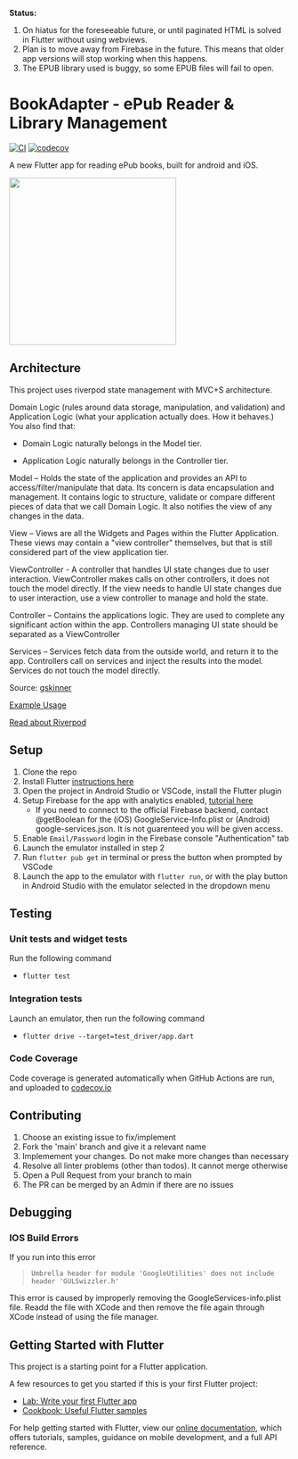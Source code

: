 **Status:**

1. On hiatus for the foreseeable future, or until paginated HTML is solved in Flutter without using webviews.
1. Plan is to move away from Firebase in the future. This means that older app versions will stop working when this happens.
1. The EPUB library used is buggy, so some EPUB files will fail to open.

# BookAdapter - ePub Reader & Library Management

[![CI](https://github.com/BookAdapterTeam/book_adapter/actions/workflows/ci.yml/badge.svg?branch=main)](https://github.com/BookAdapterTeam/book_adapter/actions/workflows/ci.yml)
[![codecov](https://codecov.io/gh/BookAdapterTeam/book_adapter/branch/main/graph/badge.svg?token=N954Z8NA6G)](https://codecov.io/gh/BookAdapterTeam/book_adapter)

A new Flutter app for reading ePub books, built for android and iOS.

<img src="https://user-images.githubusercontent.com/19920697/149728749-eb069c40-5833-47ba-af0b-3202d5fb472a.png" width="300"/>

## Architecture

This project uses riverpod state management with MVC+S architecture.

Domain Logic (rules around data storage, manipulation, and validation) and Application Logic (what your application actually does. How it behaves.) You also find that:

- Domain Logic naturally belongs in the Model tier.

- Application Logic naturally belongs in the Controller tier.

Model – Holds the state of the application and provides an API to access/filter/manipulate that data. Its concern is data encapsulation and management. It contains logic to structure, validate or compare different pieces of data that we call Domain Logic. It also notifies the view of any changes in the data.

View – Views are all the Widgets and Pages within the Flutter Application. These views may contain a "view controller" themselves, but that is still considered part of the view application tier.

ViewController - A controller that handles UI state changes due to user interaction. ViewController makes calls on other controllers, it does not touch the model directly. If the view needs to handle UI state changes due to user interaction, use a view controller to manage and hold the state.

Controller – Contains the applications logic. They are used to complete any significant action within the app. Controllers managing UI state should be separated as a ViewController

Services – Services fetch data from the outside world, and return it to the app. Controllers call on services and inject the results into the model. Services do not touch the model directly.

Source: [gskinner](https://blog.gskinner.com/archives/2020/09/flutter-state-management-with-mvcs.html)

[Example Usage](https://github.com/jpoh281/riverpod_mvcs_counter)

[Read about Riverpod](https://codewithandrea.com/videos/flutter-state-management-riverpod/)

## Setup

1. Clone the repo
2. Install Flutter [instructions here](https://flutter.dev/docs/get-started/install)
3. Open the project in Android Studio or VSCode, install the Flutter plugin
4. Setup Firebase for the app with analytics enabled, [tutorial here](https://firebase.google.com/docs/flutter/setup?platform=android)
   - If you need to connect to the official Firebase backend, contact @getBoolean for the (iOS) GoogleService-Info.plist or (Android) google-services.json. It is not guarenteed you will be given access.
5. Enable `Email/Password` login in the Firebase console "Authentication" tab
6. Launch the emulator installed in step 2
7. Run `flutter pub get` in terminal or press the button when prompted by VSCode
8. Launch the app to the emulator with `flutter run`, or with the play button in Android Studio with the emulator selected in the dropdown menu

## Testing

### Unit tests and widget tests

Run the following command

- `flutter test`

### Integration tests

Launch an emulator, then run the following command

- `flutter drive --target=test_driver/app.dart`

### Code Coverage

Code coverage is generated automatically when GitHub Actions are run, and uploaded to [codecov.io](https://app.codecov.io/gh/BookAdapterTeam/book_adapter)

## Contributing

1. Choose an existing issue to fix/implement
2. Fork the 'main' branch and give it a relevant name
3. Implemement your changes. Do not make more changes than necessary
4. Resolve all linter problems (other than todos). It cannot merge otherwise
5. Open a Pull Request from your branch to main
6. The PR can be merged by an Admin if there are no issues

## Debugging

### IOS Build Errors

If you run into this error
 > `Umbrella header for module 'GoogleUtilities' does not include header 'GULSwizzler.h'`

This error is caused by improperly removing the GoogleServices-info.plist file. Readd the file with XCode and then remove the file again through XCode instead
of using the file manager.

## Getting Started with Flutter

This project is a starting point for a Flutter application.

A few resources to get you started if this is your first Flutter project:

- [Lab: Write your first Flutter app](https://flutter.dev/docs/get-started/codelab)
- [Cookbook: Useful Flutter samples](https://flutter.dev/docs/cookbook)

For help getting started with Flutter, view our
[online documentation](https://flutter.dev/docs), which offers tutorials,
samples, guidance on mobile development, and a full API reference.
